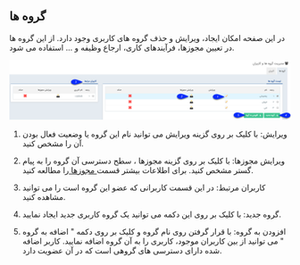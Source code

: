 ﻿## گروه ها

در این صفحه امکان ایجاد، ویرایش  و حذف گروه های کاربری وجود دارد. از این گروه ها در تعیین مجوزها، فرآیندهای کاری، ارجاع وظیفه و ... استفاده می شود.

![](Groups.png)

1. ویرایش: با کلیک بر روی گزینه ویرایش می توانید نام این گروه یا وضعیت فعال بودن آن را مشخص کنید.

2. ویرایش مجوزها: با کلیک بر روی گزینه مجوزها ، سطح دسترسی آن گروه را به پیام گستر مشخص کنید. برای اطلاعات بیشتر قسمت[ مجوزها ](https://github.com/1stco/PayamGostarDocs/blob/master/help%202.5.4/Settings/Manage-groups-and-users/permissions/permissions.md)را مطالعه کنید.

3. کاربران مرتبط: در این قسمت کاربرانی که عضو این گروه است را می توانید مشاهده کنید.

4.  گروه جدید: با کلیک بر روی این دکمه می توانید یک گروه کاربری جدید ایجاد نمایید.

5.  افزودن به گروه: با قرار گرفتن روی نام گروه و کلیک بر روی دکمه " اضافه به گروه " می توانید از بین کاربران موجود، کاربری را به آن گروه اضافه نمایید. کاربر اضافه شده دارای دسترسی های گروهی است که در آن عضویت دارد.

 